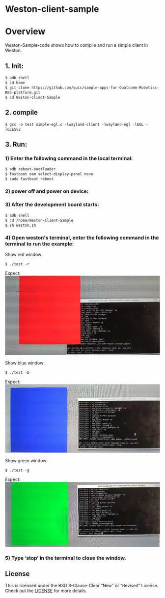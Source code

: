# Weston-client-sample
# Overview
Weston-Sample-code shows how to compile and run a simple client in Weston.

## 1. Init:
```
$ adb shell
$ cd home
$ git clone https://github.com/quic/sample-apps-for-Qualcomm-Robotics-RB5-platform.git
$ cd Weston-Client-Sample
```

## 2. compile
```
$ gcc -o test simple-egl.c -lwayland-client -lwayland-egl -lEGL -lGLESv2
```

## 3. Run:
### 1) Enter the following command in the local terminal:
```
$ adb reboot-bootloader
$ fastboot oem select-display-panel none
$ sudo fastboot reboot
```
### 2) power off and power on device:

### 3) After the development board starts:
```
$ adb shell
$ cd /home/Weston-Client-Sample
$ sh weston.sh
```
### 4) Open weston's terminal, enter the following command in the terminal to run the example:
Show red window:
```
$ ./test -r
```
Expect:
![image text](image/red.png)

Show blue window:
```
$ ./test -b
```
Expect:
![image text](image/blue.png)

Show green window:
```
$ ./test -g
```
Expect:
![image text](image/green.png)

### 5) Type ‘stop’ in the terminal to close the window.

## License
This is licensed under the BSD 3-Clause-Clear “New” or “Revised” License. Check out the [LICENSE](LICENSE) for more details.
